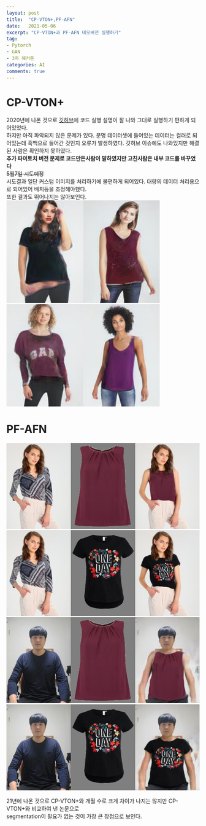 ```yaml
---
layout: post
title:  "CP-VTON+,PF-AFN"
date:   2021-05-06
excerpt: "CP-VTON+과 PF-AFN 데모버전 실행하기"
tag:
- Pytorch
- GAN
- 3차 해커톤
categories: AI
comments: true
---
```

# CP-VTON+
2020년에 나온 것으로 [깃허브](https://github.com/minar09/cp-vton-plus)에 코드 실행 설명이 잘 나와 그대로 실행하기 편하게 되어있었다.  
하지만 아직 파악되지 않은 문제가 있다. 분명 데이터셋에 들어있는 데이터는 컬러로 되어있는데 흑백으로 들어간 것인지 오류가 발생하였다. 깃허브 이슈에도 나와있지만 해결된 사람은 확인하지 못하였다.  
**추가 파이토치 버전 문제로 코드만든사람이 말하였지만 고친사람은 내부 코드를 바꾸었다**  
~~5월7일 시도예정~~  
시도결과 일단 커스텀 이미지를 처리하기에 불편하게 되어있다. 대량의 데이터 처리용으로 되어있어 배치등을 조정해야했다.  
또한 결과도 뛰어나지는 않아보인다.  
<img src = "https://raw.githubusercontent.com/HSC-1/HSC-1.github.io/main/_posts/image/cpex1.jpg" width ="200" /><img src = "https://raw.githubusercontent.com/HSC-1/HSC-1.github.io/main/_posts/image/cpex2.jpg" width ="200" />  
<img src = "https://raw.githubusercontent.com/HSC-1/HSC-1.github.io/main/_posts/image/cpex3.jpg" width ="200" /><img src = "https://raw.githubusercontent.com/HSC-1/HSC-1.github.io/main/_posts/image/cpex4.jpg" width ="200" />  

# PF-AFN
![](https://raw.githubusercontent.com/HSC-1/HSC-1.github.io/main/_posts/image/pfex1.jpg)
![](https://raw.githubusercontent.com/HSC-1/HSC-1.github.io/main/_posts/image/pfex2.jpg)
![](https://raw.githubusercontent.com/HSC-1/HSC-1.github.io/main/_posts/image/pfex3.jpg)
![](https://raw.githubusercontent.com/HSC-1/HSC-1.github.io/main/_posts/image/pfex4.jpg)

21년에 나온 것으로 CP-VTON+와 개월 수로 크게 차이가 나지는 않지만 CP-VTON+와 비교하여 낸 논문으로  
segmentation이 필요가 없는 것이 가장 큰 장점으로 보인다.  
